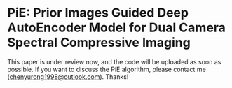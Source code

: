 # PiE: Prior Images Guided Deep AutoEncoder Model for Dual Camera Spectral Compressive Imaging

This paper is under review now, and the code will be uploaded as soon as possible.
If you want to discuss the PiE algorithm, please contact me (chenyurong1998@outlook.com). Thanks!

